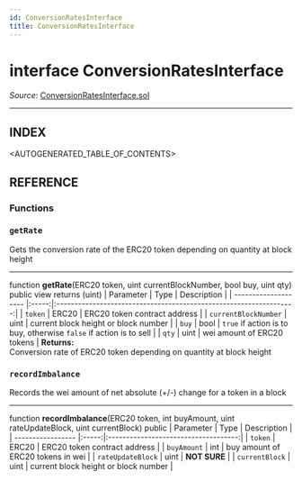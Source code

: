 ```yaml
---
id: ConversionRatesInterface
title: ConversionRatesInterface
---
```

# interface ConversionRatesInterface

*Source*: [ConversionRatesInterface.sol](https://github.com/KyberNetwork/smart-contracts/blob/master/contracts/ConversionRatesInterface.sol)
___

## INDEX

<AUTOGENERATED_TABLE_OF_CONTENTS>

## REFERENCE

### Functions

### `getRate`
Gets the conversion rate of the ERC20 token depending on quantity at block height
___
function __getRate__(ERC20 token, uint currentBlockNumber, bool buy, uint qty) public view returns (uint)
| Parameter            | Type  | Description                                                        |
| -------------------- |:-----:|:------------------------------------------------------------------:|
| `token`              | ERC20 | ERC20 token contract address                                       |
| `currentBlockNumber` | uint  | current block height or block number                               |
| `buy`                | bool  | `true` if action is to buy, otherwise `false` if action is to sell |
| `qty`                | uint  | wei amount of ERC20 tokens                                         |
**Returns:**\
Conversion rate of ERC20 token depending on quantity at block height
<br />

### `recordImbalance`
Records the wei amount of net absolute (+/-) change for a token in a block
___
function __recordImbalance__(ERC20 token, int buyAmount, uint rateUpdateBlock, uint currentBlock) public
| Parameter         | Type  | Description                          |
| ----------------- |:-----:|:------------------------------------:|
| `token`           | ERC20 | ERC20 token contract address         |
| `buyAmount`       | int   | buy amount of ERC20 tokens in wei    |
| `rateUpdateBlock` | uint  | **NOT SURE**                         |
| `currentBlock`    | uint  | current block height or block number |
<br />
